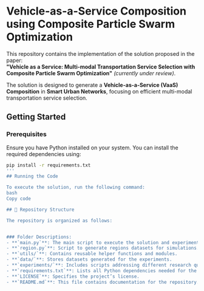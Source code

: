 # Vehicle-as-a-Service Composition using Composite Particle Swarm Optimization

This repository contains the implementation of the solution proposed in the paper:  
**"Vehicle as a Service: Multi-modal Transportation Service Selection with Composite Particle Swarm Optimization"** *(currently under review)*.

The solution is designed to generate a **Vehicle-as-a-Service (VaaS) Composition** in **Smart Urban Networks**, focusing on efficient multi-modal transportation service selection.

## Getting Started

### Prerequisites
Ensure you have Python installed on your system. You can install the required dependencies using:
```bash
pip install -r requirements.txt
'''
## Running the Code

To execute the solution, run the following command:
bash
Copy code

## 📂 Repository Structure

The repository is organized as follows:


### Folder Descriptions:
- **`main.py`**: The main script to execute the solution and experiments.
- **`region.py`**: Script to generate regions datasets for simulations.
- **`utils/`**: Contains reusable helper functions and modules.
- **`data/`**: Stores datasets generated for the experiments.
- **`experiments/`**: Includes scripts addressing different research questions.
- **`requirements.txt`**: Lists all Python dependencies needed for the project.
- **`LICENSE`**: Specifies the project’s license.
- **`README.md`**: This file contains documentation for the repository.


